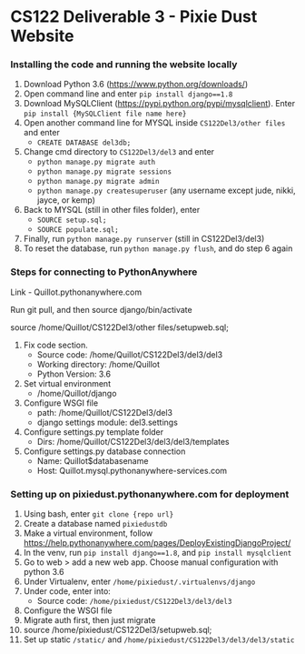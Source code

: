 # CS122 Deliverable 3 - Pixie Dust Website
### Installing the code and running the website locally
1. Download Python 3.6 (https://www.python.org/downloads/)
2. Open command line and enter `pip install django==1.8`
3. Download MySQLClient (https://pypi.python.org/pypi/mysqlclient). Enter `pip install {MySQLClient file name here}`
4. Open another command line for MYSQL inside `CS122Del3/other files` and enter
     * `CREATE DATABASE del3db;`
5. Change cmd directory to `CS122Del3/del3` and enter
     * `python manage.py migrate auth`
     * `python manage.py migrate sessions`
     * `python manage.py migrate admin`
     * `python manage.py createsuperuser` (any username except jude, nikki, jayce, or kemp)
6. Back to MYSQL (still in other files folder), enter
     * `SOURCE setup.sql;`
     * `SOURCE populate.sql;`
6. Finally, run `python manage.py runserver` (still in CS122Del3/del3)
7. To reset the database, run `python manage.py flush`, and do step 6 again
### Steps for connecting to PythonAnywhere
Link - Quillot.pythonanywhere.com

Run git pull, and then source django/bin/activate

source /home/Quillot/CS122Del3/other files/setupweb.sql;
1. Fix code section.
    * Source code: /home/Quillot/CS122Del3/del3/del3
    * Working directory: /home/Quillot
    * Python Version: 3.6
2. Set virtual environment
    * /home/Quillot/django
3. Configure WSGI file
    * path: /home/Quillot/CS122Del3/del3
    * django settings module: del3.settings
4. Configure settings.py template folder
    * Dirs: /home/Quillot/CS122Del3/del3/del3/templates
5. Configure settings.py database connection
    * Name: Quillot$databasename
    * Host: Quillot.mysql.pythonanywhere-services.com

### Setting up on pixiedust.pythonanywhere.com for deployment
1. Using bash, enter `git clone {repo url}`
2. Create a database named `pixiedustdb`
3. Make a virtual environment, follow https://help.pythonanywhere.com/pages/DeployExistingDjangoProject/
4. In the venv, run `pip install django==1.8`, and `pip install mysqlclient`
5. Go to web > add a new web app. Choose manual configuration with python 3.6
6. Under Virtualenv, enter `/home/pixiedust/.virtualenvs/django`
7. Under code, enter into:
    * Source code: `/home/pixiedust/CS122Del3/del3/del3`
8. Configure the WSGI file
9. Migrate auth first, then just migrate
10. source /home/pixiedust/CS122Del3/setupweb.sql;
11. Set up static `/static/` and `/home/pixiedust/CS122Del3/del3/del3/static`

